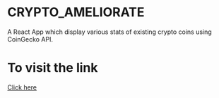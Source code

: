 # CRYPTO_AMELIORATE
 A React App which display various stats of existing crypto coins using CoinGecko API.

# To visit the link
<a href="https://vvcrypto.netlify.app/">Click here</a>

